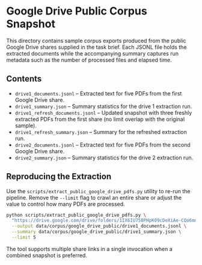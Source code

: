 # Google Drive Public Corpus Snapshot

This directory contains sample corpus exports produced from the public Google
Drive shares supplied in the task brief. Each JSONL file holds the extracted
documents while the accompanying summary captures run metadata such as the
number of processed files and elapsed time.

## Contents

- `drive1_documents.jsonl` – Extracted text for five PDFs from the first
  Google Drive share.
- `drive1_summary.json` – Summary statistics for the drive 1 extraction run.
- `drive1_refresh_documents.jsonl` – Updated snapshot with three freshly
  extracted PDFs from the first share (no limit overlap with the original
  sample).
- `drive1_refresh_summary.json` – Summary for the refreshed extraction run.
- `drive2_documents.jsonl` – Extracted text for five PDFs from the second
  Google Drive share.
- `drive2_summary.json` – Summary statistics for the drive 2 extraction run.

## Reproducing the Extraction

Use the `scripts/extract_public_google_drive_pdfs.py` utility to re-run the
pipeline. Remove the `--limit` flag to crawl an entire share or adjust the
value to control how many PDFs are processed.

```bash
python scripts/extract_public_google_drive_pdfs.py \
  "https://drive.google.com/drive/folders/1IX6IU758PHpK09cDeXiAe-CQo6mnN-T2?usp=sharing" \
  --output data/corpus/google_drive_public/drive1_documents.jsonl \
  --summary data/corpus/google_drive_public/drive1_summary.json \
  --limit 5
```

The tool supports multiple share links in a single invocation when a combined
snapshot is preferred.


